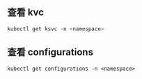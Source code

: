 ## 查看 kvc
```go
kubectl get ksvc -n <namespace>
```

## 查看 configurations
```shell
kubectl get configurations -n <namespace>
```